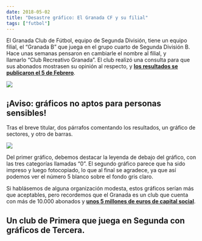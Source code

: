 ```yaml
---
date: 2018-05-02
title: "Desastre gráfico: El Granada CF y su filial"
tags: ["futbol"]
---
```


El Granada Club de Fútbol, equipo de Segunda División, tiene un equipo filial, el “Granada B” que juega en el grupo cuarto de Segunda División B. Hace unas semanas pensaron en cambiarle el nombre al filial, y llamarlo “Club Recreativo Granada”. El club realizó una consulta para que sus abonados mostrasen su opinión al respecto, y **[los resultados se publicaron el 5 de Febrero](https://www.granadacf.es/noticia/el-granadinismo-dice-si-al-cambio-de-nombre-del-filial)**.  

![](https://78.media.tumblr.com/1a5d207ebe381c5dbf8b7493842b0ffb/tumblr_inline_pah2bmBsJf1qemyzq_1280.png)

## **¡Aviso: gráficos no aptos para personas sensibles!**

Tras el breve titular, dos párrafos comentando los resultados, un gráfico de sectores, y otro de barras.  

![](https://78.media.tumblr.com/a216daa821c98720c1b63aba2c10cbab/tumblr_inline_pah2bxENCS1qemyzq_1280.png)

Del primer gráfico, debemos destacar la leyenda de debajo del gráfico, con las tres categorías llamadas “0”. El segundo gráfico parece que ha sido impreso y luego fotocopiado, lo que al final se agradece, ya que así podemos ver el número 5 blanco sobre el fondo gris claro.

Si hablásemos de alguna organización modesta, estos gráficos serían más que aceptables, pero recordemos que el Granada es un club que cuenta con más de 10.000 abonados y **[unos 5 millones de euros de capital social](https://files.proyectoclubes.com/granada/201601/22123452estatutos-granada-club-de-futbol.pdf)**. 

## **Un club de Primera que juega en Segunda con gráficos de Tercera.**